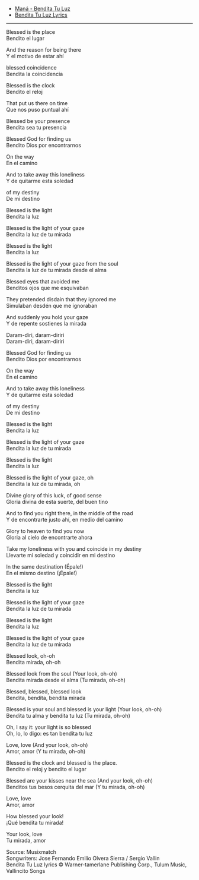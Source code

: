 

- [Maná - Bendita Tu Luz](https://www.youtube.com/watch?v=44kityInDvM)
- [Bendita Tu Luz Lyrics](https://www.google.com/search?q=bendita+tu+luz+lyrics&rlz=1C5OZZY_enUS1141US1141&oq=bendita+tu+luz+lyrics&gs_lcrp=EgZjaHJvbWUqCQgAEEUYOxiABDIJCAAQRRg7GIAEMgcIARAAGIAEMgcIAhAAGIAEMgcIAxAAGIAEMggIBBAAGBYYHjIICAUQABgWGB4yCAgGEAAYFhgeMggIBxAAGBYYHjIICAgQABgWGB4yCAgJEAAYFhge0gEINzIzMWowajeoAgCwAgA&sourceid=chrome&ie=UTF-8)

---

Blessed is the place  
Bendito el lugar

And the reason for being there  
Y el motivo de estar ahí

blessed coincidence  
Bendita la coincidencia

Blessed is the clock  
Bendito el reloj

That put us there on time  
Que nos puso puntual ahí

Blessed be your presence  
Bendita sea tu presencia

Blessed God for finding us  
Bendito Dios por encontrarnos

On the way  
En el camino

And to take away this loneliness  
Y de quitarme esta soledad

of my destiny  
De mi destino

Blessed is the light  
Bendita la luz

Blessed is the light of your gaze  
Bendita la luz de tu mirada

Blessed is the light  
Bendita la luz

Blessed is the light of your gaze from the soul  
Bendita la luz de tu mirada desde el alma

Blessed eyes that avoided me  
Benditos ojos que me esquivaban

They pretended disdain that they ignored me  
Simulaban desdén que me ignoraban

And suddenly you hold your gaze  
Y de repente sostienes la mirada

Daram-diri, daram-diriri  
Daram-diri, daram-diriri

Blessed God for finding us  
Bendito Dios por encontrarnos

On the way  
En el camino

And to take away this loneliness  
Y de quitarme esta soledad

of my destiny  
De mi destino

Blessed is the light  
Bendita la luz

Blessed is the light of your gaze  
Bendita la luz de tu mirada

Blessed is the light  
Bendita la luz

Blessed is the light of your gaze, oh  
Bendita la luz de tu mirada, oh

Divine glory of this luck, of good sense  
Gloria divina de esta suerte, del buen tino

And to find you right there, in the middle of the road  
Y de encontrarte justo ahí, en medio del camino

Glory to heaven to find you now  
Gloria al cielo de encontrarte ahora

Take my loneliness with you and coincide in my destiny  
Llevarte mi soledad y coincidir en mi destino

In the same destination (Épale!)  
En el mismo destino (¡Épale!)

Blessed is the light  
Bendita la luz

Blessed is the light of your gaze  
Bendita la luz de tu mirada

Blessed is the light  
Bendita la luz

Blessed is the light of your gaze  
Bendita la luz de tu mirada

Blessed look, oh-oh  
Bendita mirada, oh-oh

Blessed look from the soul (Your look, oh-oh)  
Bendita mirada desde el alma (Tu mirada, oh-oh)

Blessed, blessed, blessed look  
Bendita, bendita, bendita mirada

Blessed is your soul and blessed is your light (Your look, oh-oh)  
Bendita tu alma y bendita tu luz (Tu mirada, oh-oh)

Oh, I say it: your light is so blessed  
Oh, lo, lo digo: es tan bendita tu luz

Love, love (And your look, oh-oh)  
Amor, amor (Y tu mirada, oh-oh)

Blessed is the clock and blessed is the place.  
Bendito el reloj y bendito el lugar

Blessed are your kisses near the sea (And your look, oh-oh)  
Benditos tus besos cerquita del mar (Y tu mirada, oh-oh)

Love, love  
Amor, amor

How blessed your look!  
¡Qué bendita tu mirada!

Your look, love  
Tu mirada, amor

Source: Musixmatch  
Songwriters: Jose Fernando Emilio Olvera Sierra / Sergio Vallin  
Bendita Tu Luz lyrics © Warner-tamerlane Publishing Corp., Tulum Music, Vallincito Songs
